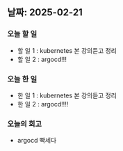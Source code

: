## 날짜: 2025-02-21

### 오늘 할 일
- 할 일 1 : kubernetes 본 강의듣고 정리
- 할 일 2 : argocd!!!


### 오늘 한 일
- 한 일 1 : kubernetes 본 강의듣고 정리
- 한 일 2 : argocd!!!!

### 오늘의 회고
- argocd 빡세다